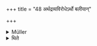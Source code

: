 +++
title = "48 अर्थद्रव्यविरोधेऽर्थो बलीयान्"

+++

<details><summary>Müller</summary>

In a Prakṛti sacrifice there is no Ūha, modification of the mantras.

#####  Commentary

Certain mantras of the Veda have to be slightly altered, when their application varies. In the normal sacrifices, however, no such alteration takes place.
</details>

<details><summary>थिते</summary>

अर्थद्रव्यविरोधेऽर्थो बलीयान् ४८
</details>
